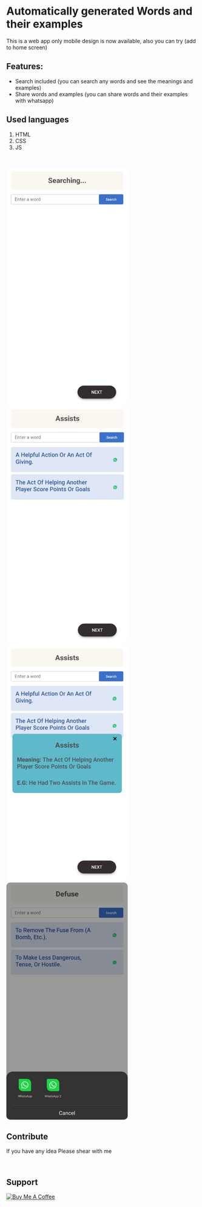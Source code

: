 # Automatically generated Words and their examples

This is a web app only mobile design is now available, also you can try (add to home screen)

## Features:

* Search included (you can search any words and see the meanings and examples)
* Share words and examples (you can share words and their examples with whatsapp)

## Used languages
 1. HTML
 2. CSS
 3. JS

<br/>


<img src="images/image002.jpg" alt="" style="width: 20rem; height: 39rem; border-radius: 10px;"> &nbsp;&nbsp;&nbsp;&nbsp;
<img src="images/image005.png" alt="" style="width: 20rem; height: 39rem; border-radius: 10px;"> &nbsp;&nbsp;&nbsp;&nbsp;
<img src="images/image001.jpg" alt="" style="width: 20rem; height: 39rem; border-radius: 10px;"> &nbsp;&nbsp;&nbsp;&nbsp;
<img src="images/image004.jpg" alt="" style="width: 20rem; height: 39rem; border-radius: 10px;"> &nbsp;&nbsp;&nbsp;&nbsp;

## Contribute


If you have any idea Please shear with me

<br/>

## Support

<a href="https://www.buymeacoffee.com/rahulor0070050" target="_blank"><img src="https://www.buymeacoffee.com/assets/img/custom_images/purple_img.png" alt="Buy Me A Coffee" style="height: 41px !important;width: 174px !important;box-shadow: 0px 3px 2px 0px rgba(190, 190, 190, 0.5) !important;-webkit-box-shadow: 0px 3px 2px 0px rgba(190, 190, 190, 0.5) !important;" ></a>